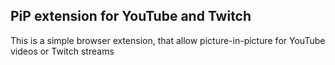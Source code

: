 ## PiP extension for YouTube and Twitch

This is a simple browser extension, that allow picture-in-picture for YouTube videos or Twitch streams